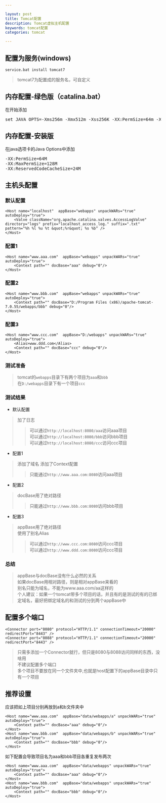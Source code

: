```yaml
---

layout: post
title: Tomcat配置
description: Tomcat虚拟主机配置
keywords: tomcat配置
categories: tomcat

---
```

## 配置为服务(windows)

	service.bat install tomcat7
	
> tomcat7为配置成的服务名，可自定义

## 内存配置-绿色版（catalina.bat）

在开始添加
<pre>
set JAVA_OPTS=-Xms256m -Xmx512m -Xss256K -XX:PermSize=64m -XX:MaxPermSize=128m 
</pre>

## 内存配置-安装版

在java选项卡的Java Options中添加
<pre>
-XX:PermSize=64M
-XX:MaxPermSize=128M
-XX:ReservedCodeCacheSize=24M
</pre>

## 主机头配置

### 默认配置

	<Host name="localhost"  appBase="webapps" unpackWARs="true" autoDeploy="true">
		<Valve className="org.apache.catalina.valves.AccessLogValve" directory="logs" prefix="localhost_access_log." suffix=".txt"  pattern="%h %l %u %t &quot;%r&quot; %s %b" />
	</Host>

### 配置1

	<Host name="www.aaa.com"  appBase="webapps" unpackWARs="true" autoDeploy="true">
		<Context path="" docBase="aaa" debug="0"/>
	</Host>

### 配置2

	<Host name="www.bbb.com"  appBase="webapps" unpackWARs="true" autoDeploy="true">
		<Context path="" docBase="D:/Program Files (x86)/apache-tomcat-7.0.55/webapps/bbb" debug="0"/>
	</Host>

### 配置3

	<Host name="www.ccc.com"  appBase="D:/webapps" unpackWARs="true" autoDeploy="true">
		<Alias>www.ddd.com</Alias>
		<Context path="" docBase="ccc" debug="0"/>
	</Host>

### 测试准备

> tomcat的`webapps`目录下有两个项目为`aaa`和`bbb`  
> 在`D:/webapps`目录下有一个项目`ccc`

### 测试结果

- 默认配置
> 加了日志 
> > 可以通过`http://localhost:8080/aaa`访问aaa项目   
> > 可以通过`http://localhost:8080/bbb`访问bbb项目   
> > 可以通过`http://localhost:8080/ccc`访问ccc项目   

- 配置1
> 添加了域名 
> 添加了Context配置
> > 只能通过`http://www.aaa.com:8080`访问aaa项目   

- 配置2
> docBase用了绝对路径 
> > 只能通过`http://www.bbb.com:8080`访问bbb项目  

- 配置3
> appBase用了绝对路径  
> 使用了别名Alias 
> > 可以通过`http://www.ccc.com:8080`访问ccc项目  
> > 可以通过`http://www.ddd.com:8080`访问ccc项目 

### 总结

>  appBase与docBase没有什么必然的关系  
>  如果docBase用相对路径，则是相对appBase来看的  
>  别名只能为域名，不能为www.aaa.com/aa这样的  
>  个人建议：如果一个tomcat带多个项目的话，并且有的是测试的有的已绑定域名，最好把绑定域名的和测试的分到两个appBase中
  
## 配置多个端口

	<Connector port="8080" protocol="HTTP/1.1" connectionTimeout="20000" redirectPort="8443" />
	<Connector port="8088" protocol="HTTP/1.1" connectionTimeout="20000" redirectPort="8443" />

> 只需多添加一个Connector就行，但只是8080与8088访问同样的东西，没啥用    
> 不建议配置多个端口   
> 多个项目不要放在同一个文件夹中,也就是host配置下的appBase目录中只有一个项目   

## 推荐设置

应该把如上项目分别再放到a和b文件夹中  

	<Host name="www.aaa.com"  appBase="data/webapps/a" unpackWARs="true" autoDeploy="true">
		<Context path="" docBase="aaa" debug="0"/>
	</Host>
	<Host name="www.bbb.com"  appBase="data/webapps/b" unpackWARs="true" autoDeploy="true">
		<Context path="" docBase="bbb" debug="0"/>
	</Host>

如下配置会导致项目名为aaa和bbb项目各重复发布两次  

	<Host name="www.aaa.com"  appBase="data/webapps" unpackWARs="true" autoDeploy="true">
		<Context path="" docBase="aaa" debug="0"/>
	</Host>
	<Host name="www.bbb.com"  appBase="data/webapps" unpackWARs="true" autoDeploy="true">
		<Context path="" docBase="bbb" debug="0"/>
	</Host>

